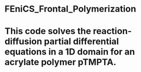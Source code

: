 # FEniCS_Frontal_Polymerization
# This code solves the reaction-diffusion partial differential equations in a 1D domain for an acrylate polymer pTMPTA.
